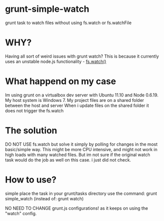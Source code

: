 grunt-simple-watch
==================

grunt task to watch files without using fs.watch or fs.watchFile

<h1>WHY?</h1>
Having all sort of weird issues with grunt watch?
This is because it currently uses an unstable node.js functionality - <a href="http://nodejs.org/api/fs.html#fs_fs_watch_filename_options_listener">fs.watch()</a>

<h1>What happend on my case</h1>
Im using grunt on a virtualbox dev server with Ubuntu 11.10 and Node 0.6.19.
My host system is Windows 7. 
My project files are on a shared folder between the host and server
When i update files on the shared folder it does not trigger the fs.watch 

<h1>The solution</h1>
DO NOT USE fs.watch
but solve it simply by polling for changes in the most basic/simple way.
This might be more CPU intensive, and might not work in high loads with many watched files.
But im not sure if the original watch task would do the job as well on this case. i just did not check.

<h1>How to use?</h1>
simple place the task in your grunt/tasks directory
use the command: grunt simple_watch (instead of: grunt watch)

NO NEED TO CHANGE grunt.js configurations!
as it keeps on using the "watch" config.

